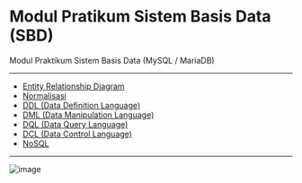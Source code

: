 # Modul Pratikum Sistem Basis Data (SBD)

Modul Praktikum Sistem Basis Data (MySQL / MariaDB)

---

- [Entity Relationship Diagram](https://github.com/NazirArifin/modulsbd/blob/main/erd.md)
- [Normalisasi]()
- [DDL (Data Definition Language)]()
- [DML (Data Manipulation Language)]()
- [DQL (Data Query Language)]()
- [DCL (Data Control Language)]()
- [NoSQL]()

---

![image](https://cdn.dribbble.com/users/1463678/screenshots/3212815/tables-dribbble.png?compress=1&resize=400x300&vertical=top)
